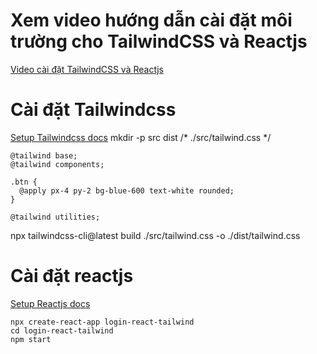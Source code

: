 # Xem video hướng dẫn cài đặt môi trường cho TailwindCSS và Reactjs 
[Video cài đặt TailwindCSS và Reactjs ](https://youtu.be/mH70NERP3fk)

# Cài đặt Tailwindcss
[Setup Tailwindcss docs](https://tailwindcss.com/docs/installation#using-a-custom-css-file)
mkdir -p src dist
/* ./src/tailwind.css */
```
@tailwind base;
@tailwind components;

.btn {
  @apply px-4 py-2 bg-blue-600 text-white rounded;
}

@tailwind utilities;
```
npx tailwindcss-cli@latest build ./src/tailwind.css -o ./dist/tailwind.css

# Cài đặt reactjs
[Setup Reactjs docs](https://reactjs.org/docs/create-a-new-react-app.html#create-react-app)

```
npx create-react-app login-react-tailwind
cd login-react-tailwind
npm start
```

